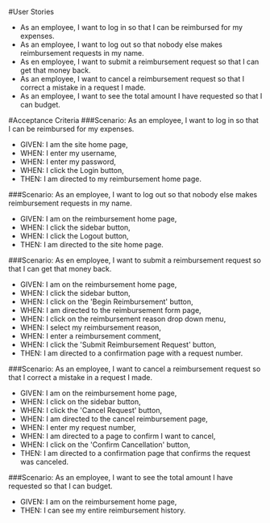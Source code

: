 #User Stories
- As an employee, I want to log in so that I can be reimbursed for my expenses.
- As an employee, I want to log out so that nobody else makes reimbursement requests in my name.
- As en employee, I want to submit a reimbursement request so that I can get that money back.
- As an employee, I want to cancel a reimbursement request so that I correct a mistake in a request I made.
- As an employee, I want to see the total amount I have requested so that I can budget.

#Acceptance Criteria
###Scenario: As an employee, I want to log in so that I can be reimbursed for my expenses.
- GIVEN: I am the site home page,
- WHEN: I enter my username,
- WHEN: I enter my password,
- WHEN: I click the Login button,
- THEN: I am directed to my reimbursement home page.

###Scenario: As an employee, I want to log out so that nobody else makes reimbursement requests in my name.
- GIVEN: I am on the reimbursement home page,
- WHEN: I click the sidebar button,
- WHEN: I click the Logout button,
- THEN: I am directed to the site home page.

###Scenario: As en employee, I want to submit a reimbursement request so that I can get that money back.
- GIVEN: I am on the reimbursement home page,
- WHEN: I click the sidebar button,
- WHEN: I click on the 'Begin Reimbursement' button,
- WHEN: I am directed to the reimbursement form page,
- WHEN: I click on the reimbursement reason drop down menu,
- WHEN: I select my reimbursement reason,
- WHEN: I enter a reimbursement comment,
- WHEN: I click the 'Submit Reimbursement Request' button,
- THEN: I am directed to a confirmation page with a request number.

###Scenario: As an employee, I want to cancel a reimbursement request so that I correct a mistake in a request I made.
- GIVEN: I am on the reimbursement home page,
- WHEN: I click on the sidebar button,
- WHEN: I click the 'Cancel Request' button,
- WHEN: I am directed to the cancel reimbursement page,
- WHEN: I enter my request number,
- WHEN: I am directed to a page to confirm I want to cancel,
- WHEN: I click on the 'Confirm Cancellation' button,
- THEN: I am directed to a confirmation page that confirms the request was canceled.

###Scenario: As an employee, I want to see the total amount I have requested so that I can budget.
- GIVEN: I am on the reimbursement home page,
- THEN: I can see my entire reimbursement history.
